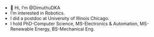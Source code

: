 - 👋 Hi, I’m @DimuthuDKA
- I’m interested in Robotics. 
- I did a postdoc at University of Illinois Chicago.
- I hold PhD-Computer Science, MS-Electronics & Automation, MS-Renewable Energy, BS-Mechanical Eng. 

<!---
DimuthuDKA/DimuthuDKA is a ✨ special ✨ repository because its `README.md` (this file) appears on your GitHub profile.
You can click the Preview link to take a look at your changes.
--->
